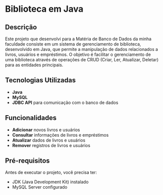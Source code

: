# Biblioteca em Java

## Descrição
Este projeto que desenvolvi para a Matéria de Banco de Dados da minha faculdade consiste em um sistema de gerenciamento de biblioteca, desenvolvido em Java, que permite a manipulação de dados relacionados a livros, usuários e empréstimos. O objetivo é facilitar o gerenciamento de uma biblioteca através de operações de CRUD (Criar, Ler, Atualizar, Deletar) para as entidades principais.

## Tecnologias Utilizadas
- **Java**
- **MySQL**
- **JDBC API** para comunicação com o banco de dados

## Funcionalidades
- **Adicionar** novos livros e usuários
- **Consultar** informações de livros e empréstimos
- **Atualizar** dados de livros e usuários
- **Remover** registros de livros e usuários

## Pré-requisitos
Antes de executar o projeto, você precisa ter:
- JDK (Java Development Kit) instalado
- MySQL Server configurado


